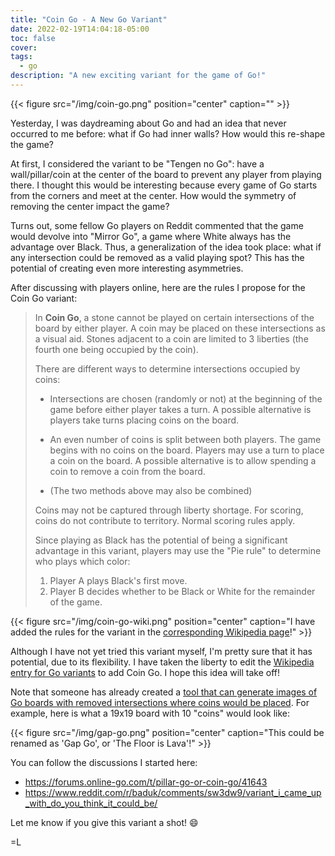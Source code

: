 ```yaml
---
title: "Coin Go - A New Go Variant"
date: 2022-02-19T14:04:18-05:00
toc: false
cover:
tags:
  - go
description: "A new exciting variant for the game of Go!"
---
```


{{< figure src="/img/coin-go.png" position="center" caption="" >}}

Yesterday, I was daydreaming about Go and had an idea that never occurred to me before: what if Go had inner
walls? How would this re-shape the game?

At first, I considered the variant to be "Tengen no Go": have a wall/pillar/coin at the center of the board to
prevent any player from playing there. I thought this would be interesting because every game of Go starts
from the corners and meet at the center. How would the symmetry of removing the center impact the game?

Turns out, some fellow Go players on Reddit commented that the game would devolve into "Mirror Go", a game
where White always has the advantage over Black. Thus, a generalization of the idea took place: what if any
intersection could be removed as a valid playing spot? This has the potential of creating even more
interesting asymmetries.

After discussing with players online, here are the rules I propose for the Coin Go variant:

> In **Coin Go**, a stone cannot be played on certain intersections of the board by either player. A coin may be placed on these intersections as a visual aid. Stones adjacent to a coin are limited to 3 liberties (the fourth one being occupied by the coin).
>
> There are different ways to determine intersections occupied by coins:
>
>    * Intersections are chosen (randomly or not) at the beginning of the game before either player takes a turn. A possible alternative is players take turns placing coins on the board.
>
>    * An even number of coins is split between both players. The game begins with no coins on the board. Players may use a turn to place a coin on the board. A possible alternative is to allow spending a coin to remove a coin from the board.
>    * (The two methods above may also be combined)
>
> Coins may not be captured through liberty shortage. For scoring, coins do not contribute to territory. Normal scoring rules apply.
>
> Since playing as Black has the potential of being a significant advantage in this variant, players may use the "Pie rule" to determine who plays which color:
>
>    1. Player A plays Black's first move.
>    1. Player B decides whether to be Black or White for the remainder of the game.

{{< figure src="/img/coin-go-wiki.png" position="center" caption="I have added the rules for the variant in the [corresponding Wikipedia page](https://en.wikipedia.org/wiki/Go_variants#Coin_Go)!" >}}


Although I have not yet tried this variant myself, I'm pretty sure that it has potential, due to its
flexibility. I have taken the liberty to edit the [Wikipedia entry for Go
variants](https://en.m.wikipedia.org/wiki/Go_variants#Coin_Go) to add Coin Go. I hope this idea will take off!

Note that someone has already created a [tool that can generate images of Go boards with removed intersections
where coins would be placed](https://shinuito.github.io/nxnboard.html). For example, here is what a 19x19 board with 10 "coins" would look like:

{{< figure src="/img/gap-go.png" position="center" caption="This could be renamed as 'Gap Go', or 'The Floor is Lava'!" >}}

You can follow the discussions I started here:

- https://forums.online-go.com/t/pillar-go-or-coin-go/41643
- https://www.reddit.com/r/baduk/comments/sw3dw9/variant_i_came_up_with_do_you_think_it_could_be/

Let me know if you give this variant a shot! :smile:

=L

